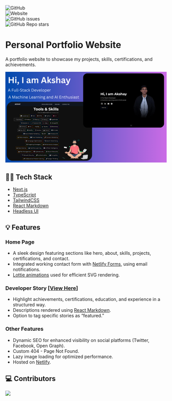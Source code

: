 ![GitHub](https://img.shields.io/github/license/akshay0611/personal-portfolio?style=for-the-badge)  
![Website](https://img.shields.io/website?down_color=red&down_message=Down&style=for-the-badge&up_color=green&up_message=Online&url=https%3A%2F%2Fconnectwithakshay.netlify.app)  
![GitHub issues](https://img.shields.io/github/issues-raw/akshay0611/personal-portfolio?style=for-the-badge)  
![GitHub Repo stars](https://img.shields.io/github/stars/akshay0611/personal-portfolio?style=for-the-badge)

# Personal Portfolio Website 

A portfolio website to showcase my projects, skills, certifications, and achievements.  

![Banner](public/images/banner.png)

## 👨‍💻 Tech Stack

- [Next.js](https://nextjs.org/)  
- [TypeScript](https://www.typescriptlang.org/)  
- [TailwindCSS](https://tailwindcss.com/)  
- [React Markdown](https://www.npmjs.com/package/react-markdown)  
- [Headless UI](https://headlessui.com/)  

## 💡 Features

### **Home Page**
- A sleek design featuring sections like hero, about, skills, projects, certifications, and contact.  
- Integrated working contact form with [Netlify Forms](https://www.netlify.com/platform/core/forms/), using email notifications.  
- [Lottie animations](https://lottiefiles.com/) used for efficient SVG rendering.  

### **Developer Story** [[View Here](https://connectwithakshay.netlify.app/story)]  
- Highlight achievements, certifications, education, and experience in a structured way.  
- Descriptions rendered using [React Markdown](https://www.npmjs.com/package/react-markdown).  
- Option to tag specific stories as “featured.”  

### **Other Features**
- Dynamic SEO for enhanced visibility on social platforms (Twitter, Facebook, Open Graph).  
- Custom 404 - Page Not Found.  
- Lazy image loading for optimized performance.  
- Hosted on [Netlify](https://www.netlify.com/).  

## 💻 Contributors  
<a href="https://github.com/akshay0611/personal-portfolio/graphs/contributors">  
  <img src="https://contrib.rocks/image?repo=akshay0611/personal-portfolio" />  
</a>  
